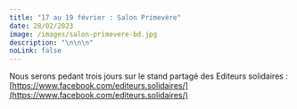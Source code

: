 ```yaml
---
title: "17 au 19 février : Salon Primevère"
date: 28/02/2023
image: /images/salon-primevere-bd.jpg
description: "\n\n\n"
noLink: false
---
```

Nous serons pedant trois jours sur le stand partagé des Editeurs solidaires : [https://www.facebook.com/editeurs.solidaires/](https://www.facebook.com/editeurs.solidaires/)




